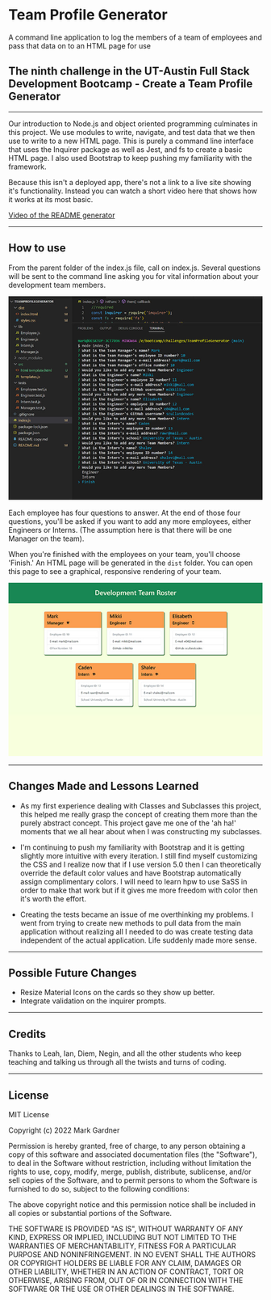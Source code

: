 # Team Profile Generator
A command line application to log the members of a team of employees and pass that data on to an HTML page for use


## The ninth challenge in the UT-Austin Full Stack Development Bootcamp - Create a Team Profile Generator


___


Our introduction to Node.js and object oriented programming culminates in this project. We use modules to write, navigate, and test data that we then use to write to a new HTML page. This is purely a command line interface that uses the Inquirer package as well as Jest, and fs to create a basic HTML page. I also used Bootstrap to keep pushing my familiarity with the framework.

Because this isn't a deployed app, there's not a link to a live site showing it's functionality. Instead you can watch a short video here that shows how it works at its most basic.

[Video of the README generator](https://drive.google.com/file/d/1OYFn2Mu4TonzJ0CZnazrBwzHqcFi_4kA/view)


___



## How to use

From the parent folder of the index.js file, call on index.js. Several questions will be sent to the command line asking you for vital information about your development team members. 

![Command line interface for Team Generator](./images/Team%20Roster%20commands%20and%20questions.jpg)

Each employee has four questions to answer. At the end of those four questions, you'll be asked if you want to add any more employees, either Engineers or Interns. (The assumption here is that there will be one Manager on the team).

When you're finished with the employees on your team, you'll choose 'Finish.' An HTML page will be generated in the `dist` folder. You can open this page to see a graphical, responsive rendering of your team.

![Generated HTML page for Development Team](./images/Team%20Roster%20generated%20HTML%20page.jpg)

___


## Changes Made and Lessons Learned

- As my first experience dealing with Classes and Subclasses this project, this helped me really grasp the concept of creating them more than the purely abstract concept. This project gave me one of the 'ah ha!' moments that we all hear about when I was constructing my subclasses. 

- I'm continuing to push my familiarity with Bootstrap and it is getting slightly more intuitive with every iteration. I still find myself customizing the CSS and I realize now that if I use version 5.0 then I can theoretically override the default color values and have Bootstrap automatically assign complimentary colors. I will need to learn hpw to use SaSS in order to make that work but if it gives me more freedom with color then it's worth the effort.

- Creating the tests became an issue of me overthinking my problems. I went from trying to create new methods to pull data from the main application without realizing all I needed to do was create testing data independent of the actual application. Life suddenly made more sense.


___



## Possible Future Changes

- Resize Material Icons on the cards so they show up better.
- Integrate validation on the inquirer prompts.



___



## Credits
Thanks to Leah, Ian, Diem, Negin, and all the other students who keep teaching and talking us through all the twists and turns of coding.



___



## License

MIT License

Copyright (c) 2022 Mark Gardner

Permission is hereby granted, free of charge, to any person obtaining a copy
of this software and associated documentation files (the "Software"), to deal
in the Software without restriction, including without limitation the rights
to use, copy, modify, merge, publish, distribute, sublicense, and/or sell
copies of the Software, and to permit persons to whom the Software is
furnished to do so, subject to the following conditions:

The above copyright notice and this permission notice shall be included in all
copies or substantial portions of the Software.

THE SOFTWARE IS PROVIDED "AS IS", WITHOUT WARRANTY OF ANY KIND, EXPRESS OR
IMPLIED, INCLUDING BUT NOT LIMITED TO THE WARRANTIES OF MERCHANTABILITY,
FITNESS FOR A PARTICULAR PURPOSE AND NONINFRINGEMENT. IN NO EVENT SHALL THE
AUTHORS OR COPYRIGHT HOLDERS BE LIABLE FOR ANY CLAIM, DAMAGES OR OTHER
LIABILITY, WHETHER IN AN ACTION OF CONTRACT, TORT OR OTHERWISE, ARISING FROM,
OUT OF OR IN CONNECTION WITH THE SOFTWARE OR THE USE OR OTHER DEALINGS IN THE
SOFTWARE.